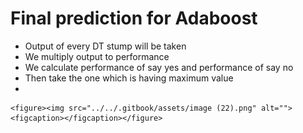# Final prediction for Adaboost

* Output of every DT stump will be taken
* We multiply output to performance
* We calculate performance of say yes and performance of say no
* Then take the one which is having maximum value
*

    <figure><img src="../../.gitbook/assets/image (22).png" alt=""><figcaption></figcaption></figure>
